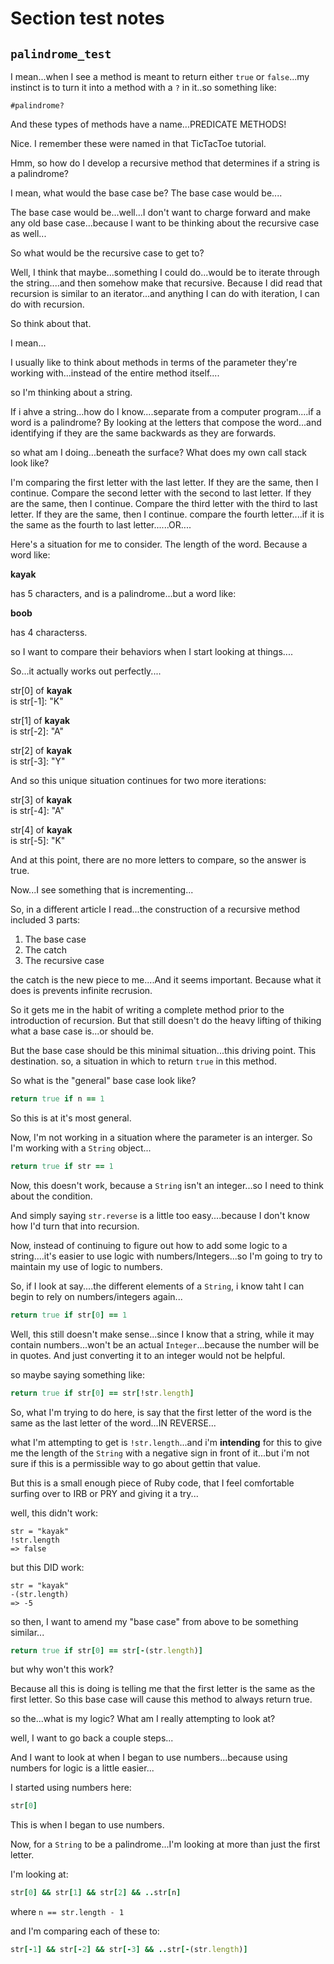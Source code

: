 # Section test notes
## `palindrome_test`
I mean...when I see a method is meant to return either `true` or `false`...my instinct is to turn it into a method with a `?` in it..so something like: 

`#palindrome?`

And these types of methods have a name...PREDICATE METHODS! 

Nice. I remember these were named in that TicTacToe tutorial. 

Hmm, so how do I develop a recursive method that determines if a string is a palindrome? 

I mean, what would the base case be? The base case would be....

The base case would be...well...I don't want to charge forward and make any old base case...because I want to be thinking about the recursive case as well...

So what would be the recursive case to get to? 

Well, I think that maybe...something I could do...would be to iterate through the string....and then somehow make that recursive. Because I did read that recursion is similar to an iterator...and anything I can do with iteration, I can do with recursion. 

So think about that.

I mean...

I usually like to think about methods in terms of the parameter they're working with...instead of the entire method itself....

so I'm thinking about a string. 

If i ahve a string...how do I know....separate from a computer program....if a word is a palindrome? By looking at the letters that compose the word...and identifying if they are the same backwards as they are forwards. 

so what am I doing...beneath the surface? What does my own call stack look like? 

I'm comparing the first letter with the last letter. If they are the same, then I continue. 
Compare the second letter with the second to last letter. If they are the same, then I continue. 
Compare the third letter with the third to last letter. If they are the same, then I continue. 
compare the fourth letter....if it is the same as the fourth to last letter......OR....

Here's a situation for me to consider. The length of the word. Because a word like: 

**kayak**

has 5 characters, and is a palindrome...but a word like: 

**boob**

has 4 characterss. 

so I want to compare their behaviors when I start looking at things....

So...it actually works out perfectly....

str[0] of **kayak**  
is str[-1]: "K"

str[1] of **kayak**  
is str[-2]: "A"

str[2] of **kayak**  
is str[-3]: "Y"

And so this unique situation continues for two more iterations: 

str[3] of **kayak**  
is str[-4]: "A"  

str[4] of **kayak**  
is str[-5]: "K"  

And at this point, there are no more letters to compare, so the answer is true. 

Now...I see something that is incrementing...

So, in a different article I read...the construction of a recursive method included 3 parts: 

1. The base case
2. The catch
3. The recursive case

the catch is the new piece to me....And it seems important. Because what it does is prevents infinite recrusion. 

So it gets me in the habit of writing a complete method prior to the introduction of recursion. But that still doesn't do the heavy lifting of thiking what a base case is...or should be. 

But the base case should be this minimal situation...this driving point. This destination. so, a situation in which to return `true` in this method. 

So what is the "general" base case look like? 

```ruby
return true if n == 1
```

So this is at it's most general. 

Now, I'm not working in a situation where the parameter is an interger. So I'm working with a `String` object...

```ruby
return true if str == 1
```

Now, this doesn't work, because a `String` isn't an integer...so I need to think about the condition. 

And simply saying `str.reverse` is a little too easy....because I don't know how I'd turn that into recursion. 

Now, instead of continuing to figure out how to add some logic to a string....it's easier to use logic with numbers/Integers...so I'm going to try to maintain my use of logic to numbers. 

So, if I look at say....the different elements of a `String`, i know taht I can begin to rely on numbers/integers again...

```ruby
return true if str[0] == 1
```

Well, this still doesn't make sense...since I know that a string, while it may contain numbers...won't be an actual `Integer`...because the number will be in quotes. And just converting it to an integer would not be helpful.  

so maybe saying something like: 

```ruby
return true if str[0] == str[!str.length]
```

So, what I'm trying to do here, is say that the first letter of the word is the same as the last letter of the word...IN REVERSE...

what I'm attempting to get is `!str.length`...and i'm **intending** for this to give me the length of the `String` with a negative sign in front of it...but i'm not sure if this is a permissible way to go about gettin that value. 

But this is a small enough piece of Ruby code, that I feel comfortable surfing over to IRB or PRY and giving it a try...

well, this didn't work:

```
str = "kayak"
!str.length
=> false
```

but this DID work: 

```
str = "kayak"
-(str.length)
=> -5
```

so then, I want to amend my "base case" from above to be something similar...

```ruby
return true if str[0] == str[-(str.length)]
```

but why won't this work? 

Because all this is doing is telling me that the first letter is the same as the first letter. So this base case will cause this method to always return true. 

so the...what is my logic? What am I really attempting to look at? 

well, I want to go back a couple steps...

And I want to look at when I began to use numbers...because using numbers for logic is a little easier...

I started using numbers here: 

```ruby
str[0]
```

This is when I began to use numbers. 

Now, for a `String` to be a palindrome...I'm looking at more than just the first letter. 

I'm looking at: 

```ruby
str[0] && str[1] && str[2] && ..str[n]
```

where `n == str.length - 1`

and I'm comparing each of these to: 

```ruby
str[-1] && str[-2] && str[-3] && ..str[-(str.length)]